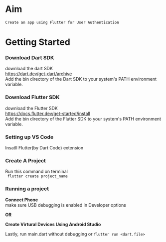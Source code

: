 # Aim
```
Create an app using Flutter for User Authentication
```

# Getting Started

### Download Dart SDK
download the dart SDK <br/>
https://dart.dev/get-dart/archive <br/>
Add the bin directory of the Dart SDK to your system's PATH environment variable. 

### Download Flutter SDK
download the Flutter SDK <br/>
https://docs.flutter.dev/get-started/install<br/>
Add the bin directory of the Flutter SDK to your system's PATH environment variable. 

### Setting up VS Code
Insatll Flutter(by Dart Code) extension

### Create A Project 
Run this command on terminal<br/>
``` flutter create project_name```

### Running a project
**Connect Phone**<br/>
make sure USB debugging is enabled in Developer options<br/>
>
**OR**<br/>
>
**Create Virtural Devices Using Android Studio**<br/>

 Lastly, run main.dart without debugging or ```flutter run <dart.file>```




